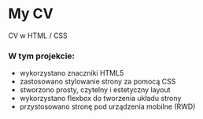 # My CV

CV w HTML / CSS

### W tym projekcie:
- wykorzystano znaczniki HTML5
- zastosowano stylowanie strony za pomocą CSS
- stworzono prosty, czytelny i estetyczny layout
- wykorzystano flexbox do tworzenia układu strony
- przystosowano stronę pod urządzenia mobilne (RWD)
